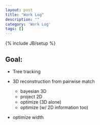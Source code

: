 ```yaml
---
layout: post
title: "Work Log"
description: ""
category: 'Work Log'
tags: []
---
```

{% include JB/setup %}

Goal:
----------
* Tree tracking
* 3D reconstruction from pairwise match
  * bayesian 3D
  * project 2D
  * optimize (3D alone)
  * optimize (w/ 2D information too)

* optimize width

